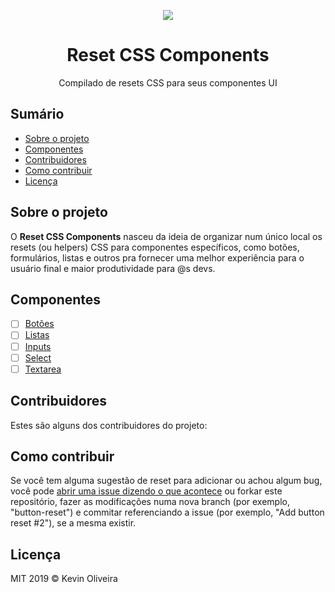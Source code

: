 <p  align="center">
<img src="https://user-images.githubusercontent.com/3299130/61169083-921d8e80-a52e-11e9-8884-51b3e5653242.png" />
</p>

<h1 align="center">Reset CSS Components</h1>
<p align="center">Compilado de resets CSS para seus componentes UI</p>

## Sumário
- [Sobre o projeto](#sobre-o-projeto)
- [Componentes](#componentes)
- [Contribuidores](#contribuidores)
- [Como contribuir](#como-contribuir)
- [Licença](#licenca)

## Sobre o projeto
O __Reset CSS Components__ nasceu da ideia de organizar num único local os resets (ou helpers) CSS para componentes específicos, como botões, formulários, listas e outros pra fornecer uma melhor experiência para o usuário final e maior produtividade para @s devs.

## Componentes
- [ ] [Botões](/buttons)
- [ ] [Listas](/lists)
- [ ] [Inputs](/inputs)
- [ ] [Select](/buttons)
- [ ] [Textarea](/buttons)

## Contribuidores
Estes são alguns dos contribuidores do projeto:

## Como contribuir
Se você tem alguma sugestão de reset para adicionar ou achou algum bug, você pode [abrir uma issue dizendo o que acontece](https://github.com/kvnol/reset-css-components/issues/new) ou forkar este repositório, fazer as modificações numa nova branch (por exemplo, "button-reset") e commitar referenciando a issue (por exemplo, "Add button reset #2"), se a mesma existir.

## Licença

MIT 2019 &copy; Kevin Oliveira
